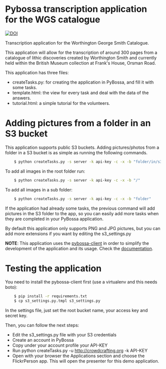 Pybossa transcription application for the WGS catalogue
=======================================================

[![DOI](https://zenodo.org/badge/19055/MicroPasts/transcribing-WGS.svg)](https://zenodo.org/badge/latestdoi/19055/MicroPasts/transcribing-WGS)

Transcription application for the Worthington George Smith Catalogue.

This application will allow for the transcription of around 300 pages from a catalogue of lithic discoveries created by
Worthington Smith and currently held within the British Museum collection at Frank's House, Orsman Road.

This application has three files:

*  createTasks.py: for creating the application in PyBossa, and fill it with some tasks.
*  template.html: the view for every task and deal with the data of the answers.
*  tutorial.html: a simple tutorial for the volunteers.

Adding pictures from a folder in an S3 bucket
=============================================

This application supports public S3 buckets. Adding pictures/photos from
a folder in a S3 bucket is as simple as running the following commands.

```bash
    $ python createTasks.py -s server -k api-key -c -x -b "folder/in/s3/"
```
To add all images in the root folder run:

```bash
    $ python createTasks.py -s server -k api-key -c -x -b "/"
```
To add all images in a sub folder:
```bash
    $ python createTasks.py -s server -k api-key -c -x -b "folder"
```

If the application had already some tasks, the previous command will add
pictures in the S3 folder to the app, so you can easily add more tasks when
they are completed in your PyBossa application.

By default this application only supports PNG and JPG pictures, but you can add
more extensions if you want by editing the s3_settings.py

**NOTE**: This application uses the [pybossa-client](https://pypi.python.org/pypi/pybossa-client) in order to simplify
the development of the application and its usage. Check the [documentation](http://pythonhosted.org/pybossa-client/).


Testing the application
=======================

You need to install the pybossa-client first (use a virtualenv and this needs boto):

```bash
    $ pip install -r requirements.txt
    $ cp s3_settings.py.tmpl s3_settings.py
```

In the settings file, just set the root bucket name, your access key  and secret key.

Then, you can follow the next steps:

*  Edit the s3_settings.py file with your S3 credentials
*  Create an account in PyBossa
*  Copy under your account profile your API-KEY
*  Run python createTasks.py -u http://crowdcrafting.org -k API-KEY
*  Open with your browser the Applications section and choose the FlickrPerson app. This will open the presenter for this demo application.
